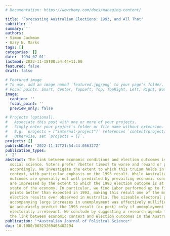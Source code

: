 ```yaml
---
# Documentation: https://wowchemy.com/docs/managing-content/

title: 'Forecasting Australian Elections: 1993, and All That'
subtitle: ''
summary: ''
authors:
- Simon Jackman
- Gary N. Marks
tags: []
categories: []
date: '1994-07-01'
lastmod: 2022-11-18T08:54:44+11:00
featured: false
draft: false

# Featured image
# To use, add an image named `featured.jpg/png` to your page's folder.
# Focal points: Smart, Center, TopLeft, Top, TopRight, Left, Right, BottomLeft, Bottom, BottomRight.
image:
  caption: ''
  focal_point: ''
  preview_only: false

# Projects (optional).
#   Associate this post with one or more of your projects.
#   Simply enter your project's folder or file name without extension.
#   E.g. `projects = ["internal-project"]` references `content/project/deep-learning/index.md`.
#   Otherwise, set `projects = []`.
projects: []
publishDate: '2022-11-17T21:54:44.056327Z'
publication_types:
- '2'
abstract: The link between economic conditions and election outcomes is a pillar of
  social science. Voters prefer ?better times? to worse and reward or punish incumbents
  accordingly. We investigate the extent to which this truism holds in the Australian
  context, with particular emphasis on the 1993 result. While Australian election
  outcomes are generally not well predicted by prevailing economic conditions, we
  are impressed by the extent to which the 1993 election outcome is at odds with the
  state of the economy. In particular, we find Labor performed up to five percentage
  points better than expected in 1993, making this result one of the most exceptional
  election results ever observed in Australia. The sizeable electoral penalty typically
  accompanying large increases in unemployment was effectively nullified in 1993.
  We accurately predict the 1993 result (ex post) only if unemployment is considered
  electorally irrelevant. We conclude by suggesting a research agenda for better understanding
  the link between economic context and election outcomes in the Australian setting.
publication: '*Australian Journal of Political Science*'
doi: 10.1080/00323269408402294
---
```

